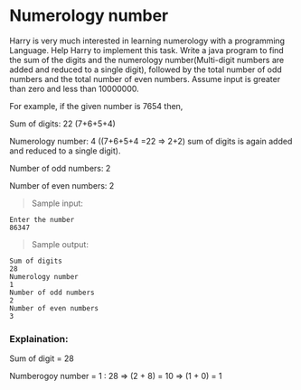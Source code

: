 # Numerology number 

Harry is very much interested in learning numerology with a programming Language. Help Harry to implement this task. 
Write a java program to find the sum of the digits and the numerology number(Multi-digit numbers are added and reduced to a single digit), followed by the total number of odd numbers and the total number of even numbers. Assume input is greater than zero and less than 10000000. 

For example, if the given number is 7654 then, 

Sum of digits: 22 (7+6+5+4) 

Numerology number: 4 ((7+6+5+4 =22 => 2+2) sum of digits is again added and reduced to a single digit). 

Number of odd numbers: 2 

Number of even numbers: 2 


> Sample input: 

    Enter the number 
    86347

> Sample output: 

    Sum of digits 
    28
    Numerology number
    1
    Number of odd numbers
    2
    Number of even numbers
    3

### Explaination:

Sum of digit = 28

Numberogoy number = 1 : 28 => (2 + 8) = 10 => (1 + 0) = 1

